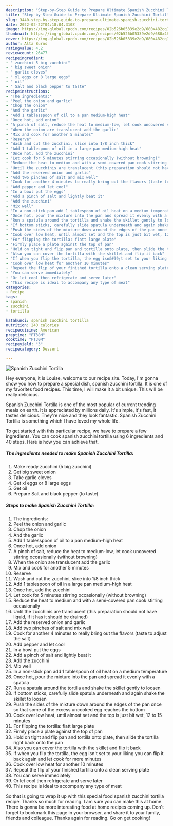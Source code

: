 ```yaml
---
description: "Step-by-Step Guide to Prepare Ultimate Spanish Zucchini Tortilla"
title: "Step-by-Step Guide to Prepare Ultimate Spanish Zucchini Tortilla"
slug: 3440-step-by-step-guide-to-prepare-ultimate-spanish-zucchini-tortilla
date: 2022-02-22T04:18:04.310Z
image: https://img-global.cpcdn.com/recipes/02b526b05339e2d9/680x482cq70/spanish-zucchini-tortilla-recipe-main-photo.jpg
thumbnail: https://img-global.cpcdn.com/recipes/02b526b05339e2d9/680x482cq70/spanish-zucchini-tortilla-recipe-main-photo.jpg
cover: https://img-global.cpcdn.com/recipes/02b526b05339e2d9/680x482cq70/spanish-zucchini-tortilla-recipe-main-photo.jpg
author: Alta Burns
ratingvalue: 4.2
reviewcount: 26477
recipeingredient:
- " zucchini 5 big zucchini"
- " big sweet onion"
- " garlic cloves"
- " xl eggs or 8 large eggs"
- " oil"
- " Salt and black pepper to taste"
recipeinstructions:
- "The ingredients:"
- "Peel the onion and garlic"
- "Chop the onion"
- "And the garlic"
- "Add 1 tablesspoon of oil to a pan medium-high heat"
- "Once hot, add onion"
- "A pinch of salt, reduce the heat to medium-low, let cook uncovered stirring occasionally (without browning)"
- "When the onion are translucent add the garlic"
- "Mix and cook for another 5 minutes"
- "Reserve"
- "Wash and cut the zucchini, slice into 1/8 inch thick"
- "Add 1 tablespoon of oil in a large pan medium-high heat"
- "Once hot, add the zucchini"
- "Let cook for 5 minutes stirring occasionally (without browning)"
- "Reduce the heat to medium and with a semi-covered pan cook stirring occasionally"
- "Until the zucchinis are translucent (this preparation should not have liquid, if it has it should be drained)"
- "Add the reserved onion and garlic"
- "Add two pinches of salt and mix well"
- "Cook for another 4 minutes to really bring out the flavors (taste to adjust the salt)"
- "Add pepper and let cool"
- "In a bowl put the eggs"
- "Add a pinch of salt and lightly beat it"
- "Add the zucchini"
- "Mix well"
- "In a non-stick pan add 1 tablespoon of oil heat on a medium temperature"
- "Once hot, pour the mixture into the pan and spread it evenly with a spatula"
- "Run a spatula around the tortilla and shake the skillet gently to loosen"
- "If bottom sticks, carefully slide spatula underneath and again shake the skillet to loosen"
- "Push the sides of the mixture down around the edges of the pan once so that some of the excess uncooked egg reaches the bottom"
- "Cook over low heat, until almost set and the top is just bit wet, 12 to 15 minutes"
- "For flipping the tortilla: flatt large plate"
- "Firmly place a plate against the top of pan"
- "Hold on tight and flip pan and tortilla onto plate, then slide the tortilla right back onto the pan"
- "Also you can cover the tortilla with the skillet and flip it back"
- "If when you flip the tortilla, the egg isn&#39;t set to your liking you can flip it back again and let cook for more minutes"
- "Cook over low heat for another 10 minutes"
- "Repeat the flip of your finished tortilla onto a clean serving plate"
- "You can serve immediately"
- "Or let cool then refrigerate and serve later"
- "This recipe is ideal to accompany any type of meat"
categories:
- Recipe
tags:
- spanish
- zucchini
- tortilla

katakunci: spanish zucchini tortilla 
nutrition: 240 calories
recipecuisine: American
preptime: "PT38M"
cooktime: "PT30M"
recipeyield: "3"
recipecategory: Dessert

---
```



![Spanish Zucchini Tortilla](https://img-global.cpcdn.com/recipes/02b526b05339e2d9/680x482cq70/spanish-zucchini-tortilla-recipe-main-photo.jpg)

Hey everyone, it is Louise, welcome to our recipe site. Today, I'm gonna show you how to prepare a special dish, spanish zucchini tortilla. It is one of my favorites food recipes. This time, I will make it a bit unique. This will be really delicious.



Spanish Zucchini Tortilla is one of the most popular of current trending meals on earth. It is appreciated by millions daily. It's simple, it's fast, it tastes delicious. They're nice and they look fantastic. Spanish Zucchini Tortilla is something which I have loved my whole life.


To get started with this particular recipe, we have to prepare a few ingredients. You can cook spanish zucchini tortilla using 6 ingredients and 40 steps. Here is how you can achieve that.

<!--inarticleads1-->

##### The ingredients needed to make Spanish Zucchini Tortilla:

1. Make ready  zucchini (5 big zucchini)
1. Get  big sweet onion
1. Take  garlic cloves
1. Get  xl eggs or 8 large eggs
1. Get  oil
1. Prepare  Salt and black pepper (to taste)




<!--inarticleads2-->

##### Steps to make Spanish Zucchini Tortilla:

1. The ingredients:
1. Peel the onion and garlic
1. Chop the onion
1. And the garlic
1. Add 1 tablesspoon of oil to a pan medium-high heat
1. Once hot, add onion
1. A pinch of salt, reduce the heat to medium-low, let cook uncovered stirring occasionally (without browning)
1. When the onion are translucent add the garlic
1. Mix and cook for another 5 minutes
1. Reserve
1. Wash and cut the zucchini, slice into 1/8 inch thick
1. Add 1 tablespoon of oil in a large pan medium-high heat
1. Once hot, add the zucchini
1. Let cook for 5 minutes stirring occasionally (without browning)
1. Reduce the heat to medium and with a semi-covered pan cook stirring occasionally
1. Until the zucchinis are translucent (this preparation should not have liquid, if it has it should be drained)
1. Add the reserved onion and garlic
1. Add two pinches of salt and mix well
1. Cook for another 4 minutes to really bring out the flavors (taste to adjust the salt)
1. Add pepper and let cool
1. In a bowl put the eggs
1. Add a pinch of salt and lightly beat it
1. Add the zucchini
1. Mix well
1. In a non-stick pan add 1 tablespoon of oil heat on a medium temperature
1. Once hot, pour the mixture into the pan and spread it evenly with a spatula
1. Run a spatula around the tortilla and shake the skillet gently to loosen
1. If bottom sticks, carefully slide spatula underneath and again shake the skillet to loosen
1. Push the sides of the mixture down around the edges of the pan once so that some of the excess uncooked egg reaches the bottom
1. Cook over low heat, until almost set and the top is just bit wet, 12 to 15 minutes
1. For flipping the tortilla: flatt large plate
1. Firmly place a plate against the top of pan
1. Hold on tight and flip pan and tortilla onto plate, then slide the tortilla right back onto the pan
1. Also you can cover the tortilla with the skillet and flip it back
1. If when you flip the tortilla, the egg isn&#39;t set to your liking you can flip it back again and let cook for more minutes
1. Cook over low heat for another 10 minutes
1. Repeat the flip of your finished tortilla onto a clean serving plate
1. You can serve immediately
1. Or let cool then refrigerate and serve later
1. This recipe is ideal to accompany any type of meat




So that is going to wrap it up with this special food spanish zucchini tortilla recipe. Thanks so much for reading. I am sure you can make this at home. There is gonna be more interesting food at home recipes coming up. Don't forget to bookmark this page in your browser, and share it to your family, friends and colleague. Thanks again for reading. Go on get cooking!
